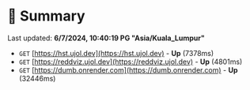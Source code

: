 # 📖 Summary
Last updated: **6/7/2024, 10:40:19 PG "Asia/Kuala_Lumpur"**

- `GET` [https://hst.ujol.dev](https://hst.ujol.dev) - **Up** (7378ms)
- `GET` [https://reddviz.ujol.dev](https://reddviz.ujol.dev) - **Up** (4801ms)
- `GET` [https://dumb.onrender.com](https://dumb.onrender.com) - **Up** (32446ms)
